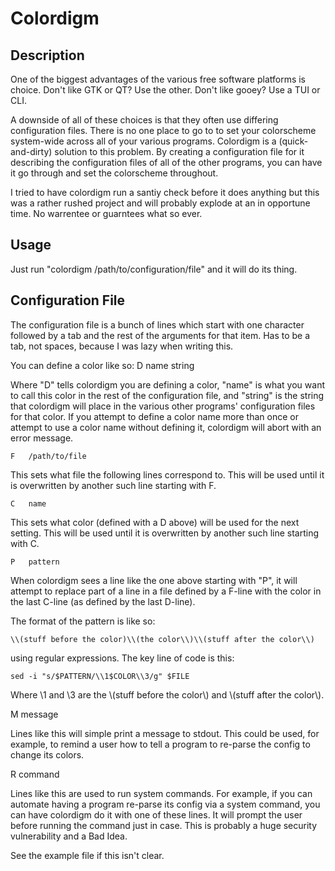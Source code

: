 Colordigm
========

Description
-----------

One of the biggest advantages of the various free software platforms is choice.
Don't like GTK or QT?  Use the other.  Don't like gooey?  Use a TUI or CLI.

A downside of all of these choices is that they often use differing
configuration files.  There is no one place to go to to set your colorscheme
system-wide across all of your various programs.  Colordigm is a
(quick-and-dirty) solution to this problem.  By creating a configuration file
for it describing the configuration files of all of the other programs, you can
have it go through and set the colorscheme throughout.

I tried to have colordigm run a santiy check before it does anything but this
was a rather rushed project and will probably explode at an in opportune time.
No warrentee or guarntees what so ever. 

Usage
-----

Just run "colordigm /path/to/configuration/file" and it will do its thing.

Configuration File
------------------

The configuration file is a bunch of lines which start with one character
followed by a tab and the rest of the arguments for that item.  Has to be a
tab, not spaces, because I was lazy when writing this.

You can define a color like so:
    D	name	string

Where "D" tells colordigm you are defining a color, "name" is what you want to
call this color in the rest of the configuration file, and "string" is the
string that colordigm will place in the various other programs' configuration
files for that color.  If you attempt to define a color name more than once or
attempt to use a color name without defining it, colordigm will abort with an
error message.

    F	/path/to/file

This sets what file the following lines correspond to.  This will be used until
it is overwritten by another such line starting with F.

    C	name

This sets what color (defined with a D above) will be used for the next
setting.  This will be used until it is overwritten by another such line
starting with C.

    P	pattern

When colordigm sees a line like the one above starting with "P", it will
attempt to replace part of a line in a file defined by a F-line with the color
in the last C-line (as defined by the last D-line).

The format of the pattern is like so:

    \\(stuff before the color)\\(the color\\)\\(stuff after the color\\)

using regular expressions.  The key line of code is this:

    sed -i "s/$PATTERN/\\1$COLOR\\3/g" $FILE

Where \1 and \3 are the \\(stuff before the color\\) and \\(stuff after the color\\).

M	message

Lines like this will simple print a message to stdout.  This could be used, for
example, to remind a user how to tell a program to re-parse the config to
change its colors.

R	command

Lines like this are used to run system commands.  For example, if you can
automate having a program re-parse its config via a system command, you can
have colordigm do it with one of these lines.  It will prompt the user before
running the command just in case.  This is probably a huge security
vulnerability and a Bad Idea.

See the example file if this isn't clear.
